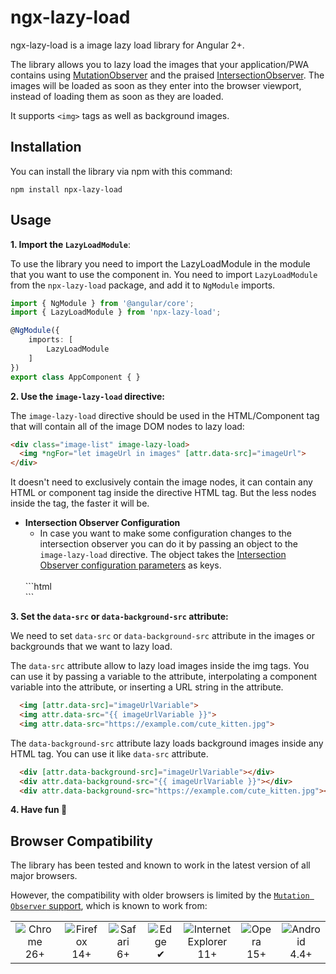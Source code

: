 # ngx-lazy-load

ngx-lazy-load is a image lazy load library for Angular 2+.

The library allows you to lazy load the images that your application/PWA contains using [MutationObserver](https://developer.mozilla.org/en/docs/Web/API/MutationObserver) and the praised [IntersectionObserver](https://developer.mozilla.org/en/docs/Web/API/IntersectionObserver). The images will be loaded as soon as they enter into the browser viewport, instead of loading them as soon as they are loaded.

It supports ```<img>``` tags as well as background images.

## Installation
You can install the library via npm with this command:
```
npm install npx-lazy-load
```


## Usage
**1. Import the `LazyLoadModule`**:

To use the library you need to import the LazyLoadModule in the module that you want to use the component in. You need to import `LazyLoadModule` from the `npx-lazy-load` package, and add it to `NgModule` imports.

```typescript
import { NgModule } from '@angular/core';
import { LazyLoadModule } from 'npx-lazy-load';

@NgModule({
    imports: [
        LazyLoadModule
    ]
})
export class AppComponent { }
```

**2. Use the `image-lazy-load` directive:**

The `image-lazy-load` directive should be used in the HTML/Component tag that will contain all of the image DOM nodes to lazy load:

```html
<div class="image-list" image-lazy-load>
  <img *ngFor="let imageUrl in images" [attr.data-src]="imageUrl">
</div>
```

It doesn't need to exclusively contain the image nodes, it can contain any HTML or component tag inside the directive HTML tag. But the less nodes inside the tag, the faster it will be.

  - **Intersection Observer Configuration**
    - In case you want to make some configuration changes to the intersection observer you can do it by passing an object to the `image-lazy-load` directive. The object takes the [Intersection Observer configuration parameters](https://developer.mozilla.org/en-US/docs/Web/API/Intersection_Observer_API#Intersection_observer_options) as keys.
    <br />
    ```html
    <div class="image-list" [image-lazy-load]="{ rootMargin: '50px' }">
    </div>
    ```



**3. Set the `data-src` or `data-background-src` attribute:**

We need to set `data-src` or `data-background-src` attribute in the images or backgrounds that we want to lazy load.

The `data-src` attribute allow to lazy load images inside the img tags. You can use it by passing a variable to the attribute, interpolating a component variable into the attribute, or inserting a URL string in the attribute.
```html
  <img [attr.data-src]="imageUrlVariable">
  <img attr.data-src="{{ imageUrlVariable }}">
  <img attr.data-src="https://example.com/cute_kitten.jpg">
```

The `data-background-src` attribute lazy loads background images inside any HTML tag. You can use it like `data-src` attribute.
```html
  <div [attr.data-background-src]="imageUrlVariable"></div>
  <div attr.data-background-src="{{ imageUrlVariable }}"></div>
  <div attr.data-background-src="https://example.com/cute_kitten.jpg"></div>
```

**4. Have fun  🎉**


## Browser Compatibility

The library has been tested and known to work in the latest version of all major browsers.

However, the compatibility with older browsers is limited by the [`Mutation Observer` support](https://caniuse.com/#feat=mutationobserver), which is known to work from:

<table>
  <tr>
    <td align="center">
      <img src="https://raw.github.com/alrra/browser-logos/39.2.2/src/chrome/chrome_48x48.png" alt="Chrome"><br>
      26+
    </td>
    <td align="center">
      <img src="https://raw.github.com/alrra/browser-logos/39.2.2/src/firefox/firefox_48x48.png" alt="Firefox"><br>
      14+
    </td>
    <td align="center">
      <img src="https://raw.github.com/alrra/browser-logos/39.2.2/src/safari/safari_48x48.png" alt="Safari"><br>
      6+
    </td>
    <td align="center">
      <img src="https://raw.github.com/alrra/browser-logos/39.2.2/src/edge/edge_48x48.png" alt="Edge"><br>
      ✔
    </td>
    <td align="center">
      <img src="https://raw.github.com/alrra/browser-logos/39.2.2/src/archive/internet-explorer_7-8/internet-explorer_7-8_48x48.png" alt="Internet Explorer"><br>
    11+
    </td>
    <td align="center">
      <img src="https://raw.github.com/alrra/browser-logos/39.2.2/src/opera/opera_48x48.png" alt="Opera"><br>
      15+
    </td>
    <td align="center">
      <img src="https://raw.github.com/alrra/browser-logos/39.2.2/src/android/android_48x48.png" alt="Android"><br>
      4.4+
    </td>
  </tr>
</table>
